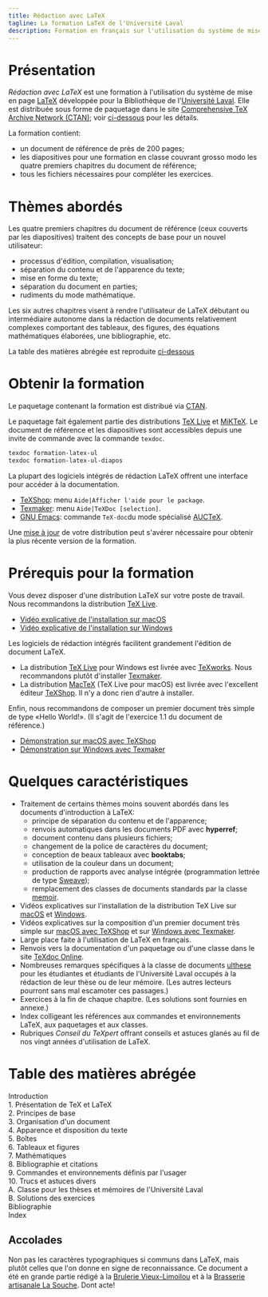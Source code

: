```yaml
---
title: Rédaction avec LaTeX
tagline: La formation LaTeX de l'Université Laval
description: Formation en français sur l'utilisation du système de mise en page LaTeX
---
```


# Présentation

*Rédaction avec LaTeX* est une formation à l'utilisation du système de
mise en page [LaTeX](https://fr.wikipedia.org/wiki/LaTeX) développée
pour la Bibliothèque de l'[Université Laval](https://www.ulaval.ca).
Elle est distribuée sous forme de paquetage dans le site
[Comprehensive TeX Archive Network (CTAN)](https://ctan.org/); voir
[ci-dessous](#obtenir) pour les détails.

La formation contient:

- un document de référence de près de 200 pages;
- les diapositives pour une formation en classe couvrant grosso modo
  les quatre premiers chapitres du document de référence;
- tous les fichiers nécessaires pour compléter les exercices.


# Thèmes abordés

Les quatre premiers chapitres du document de référence (ceux couverts
par les diapositives) traitent des concepts de base pour un nouvel
utilisateur: 

- processus d'édition, compilation, visualisation;
- séparation du contenu et de l'apparence du texte; 
- mise en forme du texte;
- séparation du document en parties;
- rudiments du mode mathématique.

Les six autres chapitres visent à rendre l'utilisateur de LaTeX
débutant ou intermédiaire autonome dans la rédaction de documents
relativement complexes comportant des tableaux, des figures, des
équations mathématiques élaborées, une bibliographie, etc.

La table des matières abrégée est reproduite [ci-dessous](#tdm)


# <a name="obtenir"></a> Obtenir la formation

Le paquetage contenant la formation est distribué via
[CTAN](https://ctan.org/pkg/formation-latex-ul).

Le paquetage fait également partie des distributions
[TeX Live](https://tug.org/texlive) et [MiKTeX](https://miktex.org).
Le document de référence et les diapositives sont accessibles depuis une invite
de commande avec la commande `texdoc`.

```bash
texdoc formation-latex-ul
texdoc formation-latex-ul-diapos
```

La plupart des logiciels intégrés de rédaction LaTeX offrent une
interface pour accéder à la documentation.

- [TeXShop](http://www.texshop.org/): menu `Aide|Afficher l'aide pour le package`.
- [Texmaker](http://www.xm1math.net/texmaker/index_fr.html): menu `Aide|TeXDoc [selection]`.
- [GNU Emacs](http://www.gnu.org/software/emacs/): commande `TeX-doc`du mode spécialisé
  [AUCTeX](https://www.gnu.org/software/auctex).

Une
[mise à jour](http://tex.stackexchange.com/questions/55437/how-do-i-update-my-tex-distribution)
de votre distribution peut s'avérer nécessaire pour obtenir la plus
récente version de la formation.


# Prérequis pour la formation

Vous devez disposer d'une distribution LaTeX sur votre poste de
travail. Nous recommandons la distribution [TeX
Live](https://tug.org/texlive).
	
- [Vidéo explicative de l'installation sur macOS](https://youtu.be/kA53EQ3Q47w)
- [Vidéo explicative de l'installation sur Windows](https://youtu.be/7MfodhaghUk)

Les logiciels de rédaction intégrés facilitent grandement l'édition de
document LaTeX. 

- La distribution [TeX Live](https://tug.org/texlive) pour Windows est
  livrée avec [TeXworks](http://www.tug.org/texworks/). Nous
  recommandons plutôt d'installer
  [Texmaker](http://www.xm1math.net/texmaker/index_fr.html).
- La distribution [MacTeX](http://tug.org/mactex/) (TeX Live pour
  macOS) est livrée avec l'excellent éditeur
  [TeXShop](http://www.texshop.org/). Il n'y a donc rien d'autre à
  installer.

Enfin, nous recommandons de composer un premier document très simple
de type «Hello World!». (Il s'agit de l'exercice 1.1 du document de
référence.)

- [Démonstration sur macOS avec TeXShop](https://youtu.be/vZfiZUSsP68)
- [Démonstration sur Windows avec Texmaker](https://youtu.be/mMgFVQhZbiM)


# Quelques caractéristiques

- Traitement de certains thèmes moins souvent abordés dans les
  documents d'introduction à LaTeX:
    - principe de séparation du contenu et de l'apparence;
    - renvois automatiques dans les documents PDF avec **hyperref**;
    - document contenu dans plusieurs fichiers;
    - changement de la police de caractères du document;
    - conception de beaux tableaux avec **booktabs**;
    - utilisation de la couleur dans un document;
    - production de rapports avec analyse intégrée (programmation
      lettrée de type [Sweave](https://en.wikipedia.org/wiki/Sweave));
    - remplacement des classes de documents standards par la classe
      [memoir](http://texdoc.net/pkg/memman).
- Vidéos explicatives sur l'installation de la distribution TeX Live
  sur [macOS](https://youtu.be/kA53EQ3Q47w) et
  [Windows](https://youtu.be/7MfodhaghUk).
- Vidéos explicatives sur la composition d'un premier document très
  simple sur [macOS avec TeXShop](https://youtu.be/vZfiZUSsP68) et sur
  [Windows avec Texmaker](https://youtu.be/mMgFVQhZbiM).
- Large place faite à l'utilisation de LaTeX en français.
- Renvois vers la documentation d'un paquetage ou d'une classe dans le
  site [TeXdoc Online](http://texdoc.net).
- Nombreuses remarques spécifiques à la classe de documents
  [ulthese](https://ctan.org/pkg/ulthese) pour les étudiantes et
  étudiants de l'Université Laval occupés à la rédaction de leur thèse
  ou de leur mémoire. (Les autres lecteurs pourront sans mal escamoter
  ces passages.)
- Exercices à la fin de chaque chapitre. (Les solutions sont fournies en
  annexe.)
- Index colligeant les références aux commandes et environnements
  LaTeX, aux paquetages et aux classes.
- Rubriques *Conseil du TeXpert* offrant conseils et astuces glanés au
  fil de nos vingt années d'utilisation de LaTeX.


# <a name="tdm"></a> Table des matières abrégée

Introduction  
1\. Présentation de TeX et LaTeX  
2\. Principes de base  
3\. Organisation d'un document  
4\. Apparence et disposition du texte  
5\. Boîtes  
6\. Tableaux et figures  
7\. Mathématiques  
8\. Bibliographie et citations  
9\. Commandes et environnements définis par l'usager  
10\. Trucs et astuces divers  
A. Classe pour les thèses et mémoires de l'Université Laval  
B. Solutions des exercices  
Bibliographie  
Index


## Accolades

Non pas les caractères typographiques si communs dans LaTeX, mais
plutôt celles que l'on donne en signe de reconnaissance. Ce document a
été en grande partie rédigé à la
[Brulerie Vieux-Limoilou](http://lesbruleries.com) et à la
[Brasserie artisanale La Souche](http://www.lasouche.ca). Dont acte!
